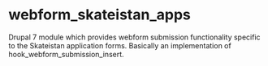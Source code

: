 # webform_skateistan_apps

Drupal 7 module which provides webform submission functionality specific to the Skateistan application forms. Basically an implementation of hook_webform_submission_insert.

